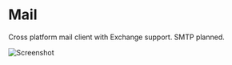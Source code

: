 Mail
====

Cross platform mail client with Exchange support. SMTP planned. 

![Screenshot](https://raw.github.com/moonsspoon/mail/master/screenshot.png)
